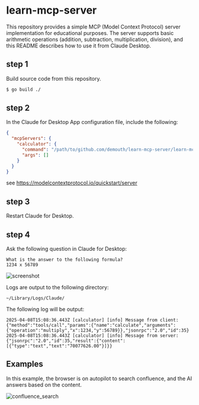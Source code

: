 # learn-mcp-server

This repository provides a simple MCP (Model Context Protocol) server implementation for educational purposes.
The server supports basic arithmetic operations (addition, subtraction, multiplication, division), and this README describes how to use it from Claude Desktop.

## step 1

Build source code from this repository.

```sh
$ go build ./
```


## step 2

In the Claude for Desktop App configuration file, include the following:

```json
{
  "mcpServers": {
    "calculator": {
      "command": "/path/to/github.com/demouth/learn-mcp-server/learn-mcp-server",
      "args": []
    }
  }
}
```

see https://modelcontextprotocol.io/quickstart/server


## step 3

Restart Claude for Desktop.


## step 4

Ask the following question in Claude for Desktop:

```
What is the answer to the following formula?
1234 x 56789
```

![screenshot](screenshot.png)

Logs are output to the following directory:

```
~/Library/Logs/Claude/
```

The following log will be output:

```
2025-04-08T15:08:36.443Z [calculator] [info] Message from client: {"method":"tools/call","params":{"name":"calculate","arguments":{"operation":"multiply","x":1234,"y":56789}},"jsonrpc":"2.0","id":35}
2025-04-08T15:08:36.443Z [calculator] [info] Message from server: {"jsonrpc":"2.0","id":35,"result":{"content":[{"type":"text","text":"70077626.00"}]}}
```

## Examples

In this example, the browser is on autopilot to search confluence, and the AI answers based on the content.

![confluence_search](docs/confluence_search.gif)

